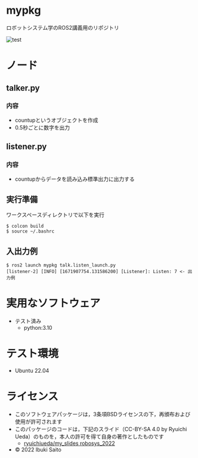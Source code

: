 # mypkg
ロボットシステム学のROS2講義用のリポジトリ


![test](https://github.com/ibukisaito/mypkg/actions/workflows/test.yml/badge.svg)
# ノード

## talker.py
### 内容
* countupというオブジェクトを作成
* 0.5秒ごとに数字を出力

## listener.py
### 内容
* countupからデータを読み込み標準出力に出力する

## 実行準備
ワークスペースディレクトリで以下を実行
```
$ colcon build
$ source ~/.bashrc
```
## 入出力例
```
$ ros2 launch mypkg talk.listen_launch.py
[listener-2] [INFO] [1671907754.131586200] [Listener]: Listen: 7 <- 出力例
```

# 実用なソフトウェア
* テスト済み
  * python:3.10


# テスト環境
* Ubuntu 22.04

# ライセンス
* このソフトウェアパッケージは，3条項BSDライセンスの下，再頒布および使用が許可されます
* このパッケージのコードは，下記のスライド（CC-BY-SA 4.0 by Ryuichi Ueda）のものを，本人の許可を得て自身の著作としたものです
	* [ryuichiueda/my_slides robosys_2022](https://github.com/ryuichiueda/my_slides/tree/master/robosys_2022)
* © 2022 Ibuki Saito
